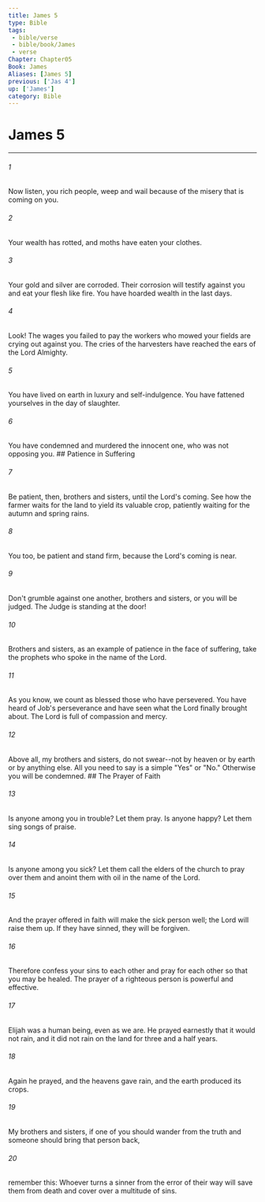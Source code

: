 ```yaml
---
title: James 5
type: Bible
tags:
 - bible/verse
 - bible/book/James
 - verse
Chapter: Chapter05
Book: James
Aliases: [James 5]
previous: ['Jas 4']
up: ['James']
category: Bible
---
```

# James 5

***


###### 1 
Now listen, you rich people, weep and wail because of the misery that is coming on you. 

###### 2 
Your wealth has rotted, and moths have eaten your clothes. 

###### 3 
Your gold and silver are corroded. Their corrosion will testify against you and eat your flesh like fire. You have hoarded wealth in the last days. 

###### 4 
Look! The wages you failed to pay the workers who mowed your fields are crying out against you. The cries of the harvesters have reached the ears of the Lord Almighty. 

###### 5 
You have lived on earth in luxury and self-indulgence. You have fattened yourselves in the day of slaughter. 

###### 6 
You have condemned and murdered the innocent one, who was not opposing you. ## Patience in Suffering 

###### 7 
Be patient, then, brothers and sisters, until the Lord's coming. See how the farmer waits for the land to yield its valuable crop, patiently waiting for the autumn and spring rains. 

###### 8 
You too, be patient and stand firm, because the Lord's coming is near. 

###### 9 
Don't grumble against one another, brothers and sisters, or you will be judged. The Judge is standing at the door! 

###### 10 
Brothers and sisters, as an example of patience in the face of suffering, take the prophets who spoke in the name of the Lord. 

###### 11 
As you know, we count as blessed those who have persevered. You have heard of Job's perseverance and have seen what the Lord finally brought about. The Lord is full of compassion and mercy. 

###### 12 
Above all, my brothers and sisters, do not swear--not by heaven or by earth or by anything else. All you need to say is a simple "Yes" or "No." Otherwise you will be condemned. ## The Prayer of Faith 

###### 13 
Is anyone among you in trouble? Let them pray. Is anyone happy? Let them sing songs of praise. 

###### 14 
Is anyone among you sick? Let them call the elders of the church to pray over them and anoint them with oil in the name of the Lord. 

###### 15 
And the prayer offered in faith will make the sick person well; the Lord will raise them up. If they have sinned, they will be forgiven. 

###### 16 
Therefore confess your sins to each other and pray for each other so that you may be healed. The prayer of a righteous person is powerful and effective. 

###### 17 
Elijah was a human being, even as we are. He prayed earnestly that it would not rain, and it did not rain on the land for three and a half years. 

###### 18 
Again he prayed, and the heavens gave rain, and the earth produced its crops. 

###### 19 
My brothers and sisters, if one of you should wander from the truth and someone should bring that person back, 

###### 20 
remember this: Whoever turns a sinner from the error of their way will save them from death and cover over a multitude of sins. 
